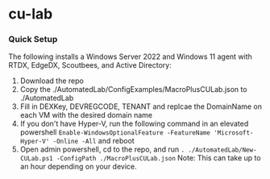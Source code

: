 # cu-lab

### Quick Setup

The following installs a Windows Server 2022 and Windows 11 agent with RTDX, EdgeDX, Scoutbees, and Active Directory:
1. Download the repo
2. Copy the ./AutomatedLab/ConfigExamples/MacroPlusCULab.json to ./AutomatedLab
3. Fill in DEXKey, DEVREGCODE, TENANT and replcae the DomainName on each VM with the desired domain name
4. If you don't have Hyper-V, run the following command in an elevated powershell `Enable-WindowsOptionalFeature -FeatureName 'Microsoft-Hyper-V' -Online -All` and reboot
5. Open admin powershell, cd to the repo, and run `. ./AutomatedLab/New-CULab.ps1 -ConfigPath ./MacroPlusCULab.json`
Note: This can take up to an hour depending on your device.